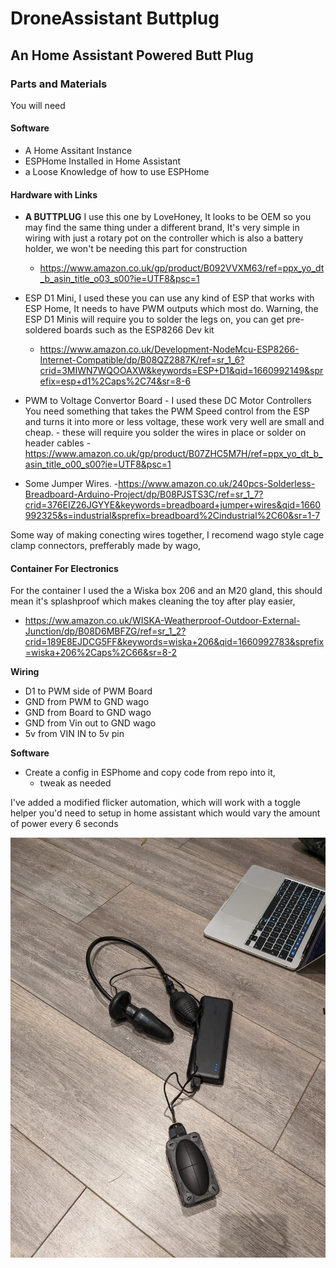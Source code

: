 # DroneAssistant Buttplug
## An Home Assistant Powered Butt Plug


### Parts and Materials

You will need

#### **Software**
- A Home Assitant Instance
- ESPHome Installed in Home Assistant
- a Loose Knowledge of how to use ESPHome

#### **Hardware with Links**
- **A BUTTPLUG** I use this one by LoveHoney, It looks to be OEM so you may find the same thing under a different brand, It's very simple in wiring with just a rotary pot on the controller which is also a battery holder, we won't be needing this part for construction
    - https://www.amazon.co.uk/gp/product/B092VVXM63/ref=ppx_yo_dt_b_asin_title_o03_s00?ie=UTF8&psc=1

-  ESP D1 Mini, I used these you can use any kind of ESP that works with ESP Home, It needs to have PWM outputs which most do. Warning, the ESP D1 Minis will require you to solder the legs on, you can get pre-soldered boards such as the ESP8266 Dev kit
    - https://www.amazon.co.uk/Development-NodeMcu-ESP8266-Internet-Compatible/dp/B08QZ2887K/ref=sr_1_6?crid=3MIWN7WQOOAXW&keywords=ESP+D1&qid=1660992149&sprefix=esp+d1%2Caps%2C74&sr=8-6
- PWM to Voltage Convertor Board - I used these DC Motor Controllers You need something that takes the PWM Speed control from the ESP and turns it into more or less voltage, these work very well are small and cheap. - these will require you solder the wires in place or solder on header cables 
    -https://www.amazon.co.uk/gp/product/B07ZHC5M7H/ref=ppx_yo_dt_b_asin_title_o00_s00?ie=UTF8&psc=1

- Some Jumper Wires.
    -https://www.amazon.co.uk/240pcs-Solderless-Breadboard-Arduino-Project/dp/B08PJSTS3C/ref=sr_1_7?crid=376EIZ26JGYYE&keywords=breadboard+jumper+wires&qid=1660992325&s=industrial&sprefix=breadboard%2Cindustrial%2C60&sr=1-7

Some way of making conecting wires together, I recomend wago style cage clamp connectors, prefferably made by wago, 

#### **Container For Electronics**
For the container I used the a Wiska box 206 and an M20 gland, this 
should mean it's splashproof which makes cleaning the toy after play easier, 
    
- https://ww.amazon.co.uk/WISKA-Weatherproof-Outdoor-External-Junction/dp/B08D6MBFZG/ref=sr_1_2?crid=189E8EJDCG5FF&keywords=wiska+206&qid=1660992783&sprefix=wiska+206%2Caps%2C66&sr=8-2


**Wiring**
- D1 to PWM side of PWM Board
- GND from PWM to GND wago
- GND from Board to GND wago 
- GND from Vin out to GND wago
- 5v from VIN IN to 5v pin


**Software**
 - Create a config in ESPhome and copy code from repo into it, 
    - tweak as needed

I've added a modified flicker automation, which will work with a toggle helper you'd need to setup in home assistant which would vary the amount of power every 6 seconds 


![Drag Racing](/pics/plugg.jpeg)